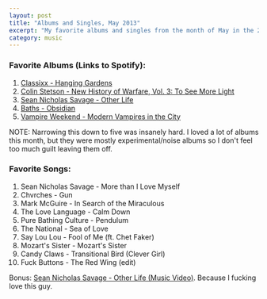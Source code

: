 ```yaml
---
layout: post
title: "Albums and Singles, May 2013"
excerpt: "My favorite albums and singles from the month of May in the 2013th year. "
category: music
---
```


### Favorite Albums (Links to Spotify):
1. [Classixx - Hanging Gardens](http://open.spotify.com/album/2Fl2wh3UDV1Ph6Y0AzuMH0)
1. [Colin Stetson - New History of Warfare, Vol. 3: To See More Light](http://open.spotify.com/album/420faJJXhkKrDlBVEjUeIA)
1. [Sean Nicholas Savage - Other Life](http://pitchfork.com/advance/115-other-life/)
1. [Baths - Obsidian](http://open.spotify.com/album/1sQJdMYcrcbiHN5ebSd5e0)
1. [Vampire Weekend - Modern Vampires in the City](http://open.spotify.com/album/2Qi2SySN2ePZwMLDSv9Krn)

NOTE: Narrowing this down to five was insanely hard. I loved a lot of albums this month, but they were mostly experimental/noise albums so I don't feel too much guilt leaving them off.
 
### Favorite Songs:
1. Sean Nicholas Savage - More than I Love Myself
1. Chvrches - Gun
1. Mark McGuire - In Search of the Miraculous
1. The Love Language - Calm Down
1. Pure Bathing Culture - Pendulum
1. The National - Sea of Love
1. Say Lou Lou - Fool of Me (ft. Chet Faker)
1. Mozart's Sister - Mozart's Sister
1. Candy Claws - Transitional Bird (Clever Girl)
1. Fuck Buttons - The Red Wing (edit)
 
Bonus: [Sean Nicholas Savage - Other Life (Music Video)](https://youtu.be/4rJiy3iuwho). Because I fucking love this guy.